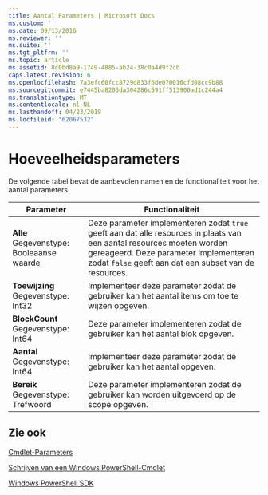 ```yaml
---
title: Aantal Parameters | Microsoft Docs
ms.custom: ''
ms.date: 09/13/2016
ms.reviewer: ''
ms.suite: ''
ms.tgt_pltfrm: ''
ms.topic: article
ms.assetid: 8c0bd8a9-1749-4885-ab24-38c0a4d9f2cb
caps.latest.revision: 6
ms.openlocfilehash: 7a3efc60fcc8729d833f6de070016cfd08cc9b88
ms.sourcegitcommit: e7445ba8203da304286c591ff513900ad1c244a4
ms.translationtype: MT
ms.contentlocale: nl-NL
ms.lasthandoff: 04/23/2019
ms.locfileid: "62067532"
---
```

# <a name="quantity-parameters"></a>Hoeveelheidsparameters

De volgende tabel bevat de aanbevolen namen en de functionaliteit voor het aantal parameters.

|Parameter|Functionaliteit|
|---|---|
|**Alle**<br>Gegevenstype: Booleaanse waarde|Deze parameter implementeren zodat `true` geeft aan dat alle resources in plaats van een aantal resources moeten worden gereageerd. Deze parameter implementeren zodat `false` geeft aan dat een subset van de resources.|
|**Toewijzing**<br>Gegevenstype: Int32|Implementeer deze parameter zodat de gebruiker kan het aantal items om toe te wijzen opgeven.|
|**BlockCount**<br>Gegevenstype: Int64|Deze parameter implementeren zodat de gebruiker kan het aantal blok opgeven.|
|**Aantal**<br>Gegevenstype: Int64|Implementeer deze parameter zodat de gebruiker kan het aantal opgeven.|
|**Bereik**<br>Gegevenstype: Trefwoord|Deze parameter implementeren zodat de gebruiker kan worden uitgevoerd op de scope opgeven.|

## <a name="see-also"></a>Zie ook

[Cmdlet-Parameters](./cmdlet-parameters.md)

[Schrijven van een Windows PowerShell-Cmdlet](./writing-a-windows-powershell-cmdlet.md)

[Windows PowerShell SDK](../windows-powershell-reference.md)
